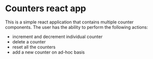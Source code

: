 # Counters react app

This is a simple react application that contains multiple counter components. The user has the ability to perform the following actions:

- increment and decrement individual counter
- delete a counter
- reset all the counters
- add a new counter on ad-hoc basis
